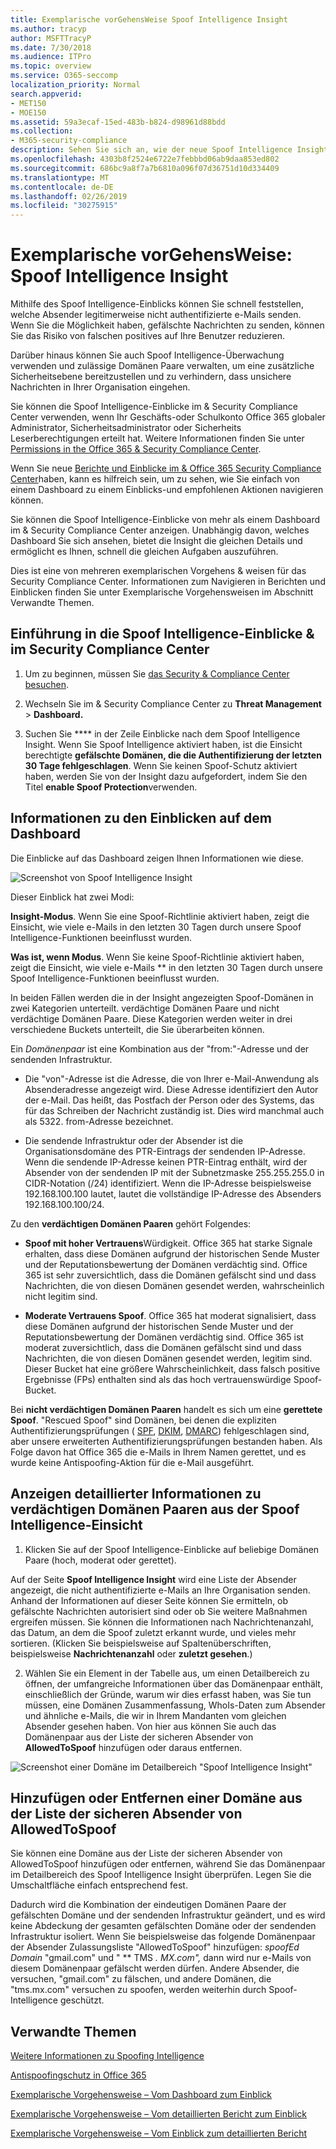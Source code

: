 ```yaml
---
title: Exemplarische vorGehensWeise Spoof Intelligence Insight
ms.author: tracyp
author: MSFTTracyP
ms.date: 7/30/2018
ms.audience: ITPro
ms.topic: overview
ms.service: O365-seccomp
localization_priority: Normal
search.appverid:
- MET150
- MOE150
ms.assetid: 59a3ecaf-15ed-483b-b824-d98961d88bdd
ms.collection:
- M365-security-compliance
description: Sehen Sie sich an, wie der neue Spoof Intelligence Insight funktioniert.
ms.openlocfilehash: 4303b8f2524e6722e7febbbd06ab9daa853ed802
ms.sourcegitcommit: 686bc9a8f7a7b6810a096f07d36751d10d334409
ms.translationtype: MT
ms.contentlocale: de-DE
ms.lasthandoff: 02/26/2019
ms.locfileid: "30275915"
---
```

# <a name="walkthrough-spoof-intelligence-insight"></a>Exemplarische vorGehensWeise: Spoof Intelligence Insight

Mithilfe des Spoof Intelligence-Einblicks können Sie schnell feststellen, welche Absender legitimerweise nicht authentifizierte e-Mails senden. Wenn Sie die Möglichkeit haben, gefälschte Nachrichten zu senden, können Sie das Risiko von falschen positives auf Ihre Benutzer reduzieren.
  
Darüber hinaus können Sie auch Spoof Intelligence-Überwachung verwenden und zulässige Domänen Paare verwalten, um eine zusätzliche Sicherheitsebene bereitzustellen und zu verhindern, dass unsichere Nachrichten in Ihrer Organisation eingehen.
  
Sie können die Spoof Intelligence-Einblicke im &amp; Security Compliance Center verwenden, wenn Ihr Geschäfts-oder Schulkonto Office 365 globaler Administrator, Sicherheitsadministrator oder Sicherheits Leserberechtigungen erteilt hat. Weitere Informationen finden Sie unter [Permissions in the Office 365 &amp; Security Compliance Center](permissions-in-the-security-and-compliance-center.md).
  
Wenn Sie neue [Berichte und Einblicke im &amp; Office 365 Security Compliance Center](reports-and-insights-in-security-and-compliance.md)haben, kann es hilfreich sein, um zu sehen, wie Sie einfach von einem Dashboard zu einem Einblicks-und empfohlenen Aktionen navigieren können.
  
Sie können die Spoof Intelligence-Einblicke von mehr als einem Dashboard im &amp; Security Compliance Center anzeigen. Unabhängig davon, welches Dashboard Sie sich ansehen, bietet die Insight die gleichen Details und ermöglicht es Ihnen, schnell die gleichen Aufgaben auszuführen.
  
Dies ist eine von mehreren exemplarischen Vorgehens &amp; weisen für das Security Compliance Center. Informationen zum Navigieren in Berichten und Einblicken finden Sie unter Exemplarische Vorgehensweisen im Abschnitt Verwandte Themen.
  
## <a name="getting-to-the-spoof-intelligence-insight-in-the-security-amp-compliance-center"></a>Einführung in die Spoof Intelligence-Einblicke &amp; im Security Compliance Center

1. Um zu beginnen, müssen Sie [das Security &amp; Compliance Center besuchen](go-to-the-securitycompliance-center.md).
    
2. Wechseln Sie im &amp; Security Compliance Center zu **Threat Management** \> **Dashboard.**
    
3. Suchen Sie **** in der Zeile Einblicke nach dem Spoof Intelligence Insight. Wenn Sie Spoof Intelligence aktiviert haben, ist die Einsicht berechtigte **gefälschte Domänen, die die Authentifizierung der letzten 30 Tage fehlgeschlagen**. Wenn Sie keinen Spoof-Schutz aktiviert haben, werden Sie von der Insight dazu aufgefordert, indem Sie den Titel **enable Spoof Protection**verwenden. 
    
## <a name="about-the-insight-on-the-dashboard"></a>Informationen zu den Einblicken auf dem Dashboard

Die Einblicke auf das Dashboard zeigen Ihnen Informationen wie diese.
  
![Screenshot von Spoof Intelligence Insight](media/28aeabac-c1a1-4d16-9fbe-14996f742a9a.png)
  
Dieser Einblick hat zwei Modi:
  
 **Insight-Modus**. Wenn Sie eine Spoof-Richtlinie aktiviert haben, zeigt die Einsicht, wie viele e-Mails in den letzten 30 Tagen durch unsere Spoof Intelligence-Funktionen beeinflusst wurden. 
  
 **Was ist, wenn Modus**. Wenn Sie keine Spoof-Richtlinie aktiviert haben, zeigt die Einsicht, wie viele e-Mails ** in den letzten 30 Tagen durch unsere Spoof Intelligence-Funktionen beeinflusst wurden. 
  
In beiden Fällen werden die in der Insight angezeigten Spoof-Domänen in zwei Kategorien unterteilt. verdächtige Domänen Paare und nicht verdächtige Domänen Paare. Diese Kategorien werden weiter in drei verschiedene Buckets unterteilt, die Sie überarbeiten können. 
  
Ein *Domänenpaar* ist eine Kombination aus der "from:"-Adresse und der sendenden Infrastruktur. 
  
- Die "von"-Adresse ist die Adresse, die von Ihrer e-Mail-Anwendung als Absenderadresse angezeigt wird. Diese Adresse identifiziert den Autor der e-Mail. Das heißt, das Postfach der Person oder des Systems, das für das Schreiben der Nachricht zuständig ist. Dies wird manchmal auch als 5322. from-Adresse bezeichnet.
    
- Die sendende Infrastruktur oder der Absender ist die Organisationsdomäne des PTR-Eintrags der sendenden IP-Adresse. Wenn die sendende IP-Adresse keinen PTR-Eintrag enthält, wird der Absender von der sendenden IP mit der Subnetzmaske 255.255.255.0 in CIDR-Notation (/24) identifiziert. Wenn die IP-Adresse beispielsweise 192.168.100.100 lautet, lautet die vollständige IP-Adresse des Absenders 192.168.100.100/24.
    
 Zu den **verdächtigen Domänen Paaren** gehört Folgendes: 
  
- **Spoof mit hoher Vertrauens**Würdigkeit. Office 365 hat starke Signale erhalten, dass diese Domänen aufgrund der historischen Sende Muster und der Reputationsbewertung der Domänen verdächtig sind. Office 365 ist sehr zuversichtlich, dass die Domänen gefälscht sind und dass Nachrichten, die von diesen Domänen gesendet werden, wahrscheinlich nicht legitim sind. 
    
- **Moderate Vertrauens Spoof**. Office 365 hat moderat signalisiert, dass diese Domänen aufgrund der historischen Sende Muster und der Reputationsbewertung der Domänen verdächtig sind. Office 365 ist moderat zuversichtlich, dass die Domänen gefälscht sind und dass Nachrichten, die von diesen Domänen gesendet werden, legitim sind. Dieser Bucket hat eine größere Wahrscheinlichkeit, dass falsch positive Ergebnisse (FPs) enthalten sind als das hoch vertrauenswürdige Spoof-Bucket. 
    
 Bei **nicht verdächtigen Domänen Paaren** handelt es sich um eine **gerettete Spoof**. "Rescued Spoof" sind Domänen, bei denen die expliziten Authentifizierungsprüfungen ( [SPF](https://docs.microsoft.com/office365/SecurityCompliance/how-office-365-uses-spf-to-prevent-spoofing), [DKIM](https://docs.microsoft.com/office365/SecurityCompliance/use-dkim-to-validate-outbound-email), [DMARC](https://docs.microsoft.com/office365/SecurityCompliance/use-dmarc-to-validate-email)) fehlgeschlagen sind, aber unsere erweiterten Authentifizierungsprüfungen bestanden haben. Als Folge davon hat Office 365 die e-Mails in Ihrem Namen gerettet, und es wurde keine Antispoofing-Aktion für die e-Mail ausgeführt. 
  
## <a name="view-detailed-information-about-suspicious-domain-pairs-from-the-spoof-intelligence-insight"></a>Anzeigen detaillierter Informationen zu verdächtigen Domänen Paaren aus der Spoof Intelligence-Einsicht

1. Klicken Sie auf der Spoof Intelligence-Einblicke auf beliebige Domänen Paare (hoch, moderat oder gerettet).
  
Auf der Seite **Spoof Intelligence Insight** wird eine Liste der Absender angezeigt, die nicht authentifizierte e-Mails an Ihre Organisation senden. Anhand der Informationen auf dieser Seite können Sie ermitteln, ob gefälschte Nachrichten autorisiert sind oder ob Sie weitere Maßnahmen ergreifen müssen. Sie können die Informationen nach Nachrichtenanzahl, das Datum, an dem die Spoof zuletzt erkannt wurde, und vieles mehr sortieren. (Klicken Sie beispielsweise auf Spaltenüberschriften, beispielsweise **Nachrichtenanzahl** oder **zuletzt gesehen**.) 
    
2. Wählen Sie ein Element in der Tabelle aus, um einen Detailbereich zu öffnen, der umfangreiche Informationen über das Domänenpaar enthält, einschließlich der Gründe, warum wir dies erfasst haben, was Sie tun müssen, eine Domänen Zusammenfassung, WhoIs-Daten zum Absender und ähnliche e-Mails, die wir in Ihrem Mandanten vom gleichen Absender gesehen haben. Von hier aus können Sie auch das Domänenpaar aus der Liste der sicheren Absender von **AllowedToSpoof** hinzufügen oder daraus entfernen. 
  
![Screenshot einer Domäne im Detailbereich "Spoof Intelligence Insight"](media/03ad3e6e-2010-4e8e-b92e-accc8bbebb79.png)
  
## <a name="add-or-remove-a-domain-from-the-allowedtospoof-safe-sender-list"></a>Hinzufügen oder Entfernen einer Domäne aus der Liste der sicheren Absender von AllowedToSpoof

Sie können eine Domäne aus der Liste der sicheren Absender von AllowedToSpoof hinzufügen oder entfernen, während Sie das Domänenpaar im Detailbereich des Spoof Intelligence Insight überprüfen. Legen Sie die Umschaltfläche einfach entsprechend fest.
  
Dadurch wird die Kombination der eindeutigen Domänen Paare der gefälschten Domäne und der sendenden Infrastruktur geändert, und es wird keine Abdeckung der gesamten gefälschten Domäne oder der sendenden Infrastruktur isoliert. Wenn Sie beispielsweise das folgende Domänenpaar der Absender Zulassungsliste "AllowedToSpoof" hinzufügen: *spoofEd Domain* "gmail.com" und " ** TMS *. MX.com",* dann wird nur e-Mails von diesem Domänenpaar gefälscht werden dürfen. Andere Absender, die versuchen, "gmail.com" zu fälschen, und andere Domänen, die "tms.mx.com" versuchen zu spoofen, werden weiterhin durch Spoof-Intelligence geschützt. 
  
## <a name="related-topics"></a>Verwandte Themen

[Weitere Informationen zu Spoofing Intelligence](learn-about-spoof-intelligence.md)
  
[Antispoofingschutz in Office 365](anti-spoofing-protection.md)
  
[Exemplarische Vorgehensweise – Vom Dashboard zum Einblick](from-a-dashboard-to-an-insight.md)
  
[Exemplarische Vorgehensweise – Vom detaillierten Bericht zum Einblick](from-a-detailed-report-to-an-insight.md)
  
[Exemplarische Vorgehensweise – Vom Einblick zum detaillierten Bericht](from-an-insight-to-a-detailed-report.md)
  

